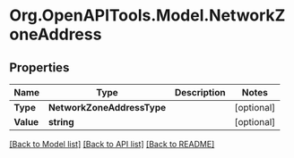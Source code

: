 # Org.OpenAPITools.Model.NetworkZoneAddress

## Properties

Name | Type | Description | Notes
------------ | ------------- | ------------- | -------------
**Type** | **NetworkZoneAddressType** |  | [optional] 
**Value** | **string** |  | [optional] 

[[Back to Model list]](../README.md#documentation-for-models) [[Back to API list]](../README.md#documentation-for-api-endpoints) [[Back to README]](../README.md)

